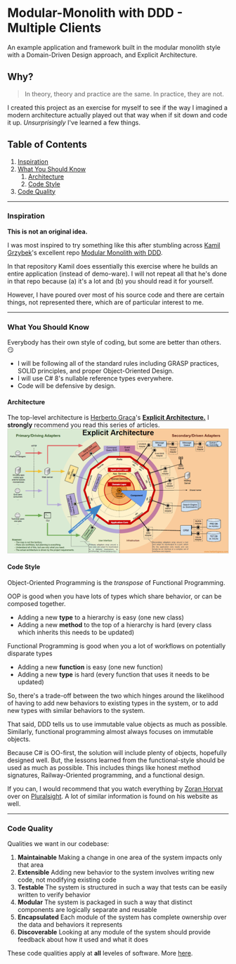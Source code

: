 # Modular-Monolith with DDD - Multiple Clients

An example application and framework built in the modular monolith style with
a Domain-Driven Design approach, and Explicit Architecture.

## Why?

> In theory, theory and practice are the same. In practice, they are not.

I created this project as an exercise for myself to see if the way I imagined a modern architecture
actually played out that way when if sit down and code it up. *Unsurprisingly* I've learned a few things.

## Table of Contents

1. [Inspiration](#Inspiration)
2. [What You Should Know](#what-you-should-know)
   1. [Architecture](#architecture)
   2. [Code Style](#code-style)
3. [Code Quality](#code-quality)

----

### Inspiration

**This is not an original idea.**

I was most inspired to try something like this after stumbling
across [Kamil Grzybek](http://www.kamilgrzybek.com/)'s excellent
repo [Modular Monolith with DDD](https://github.com/kgrzybek/modular-monolith-with-ddd).

In that repository Kamil does essentially this exercise where he builds an entire application (instead of demo-ware).
I will not repeat all that he's done in that repo because (a) it's a lot and (b) you should read it for yourself.

However, I have poured over most of his source code and there are certain things, not represented there,
which are of particular interest to me.

----

### What You Should Know

Everybody has their own style of coding, but some are better than others. :smirk:

- I will be following all of the standard rules including GRASP practices, SOLID principles, and proper Object-Oriented Design.
- I will use C# 8's nullable reference types everywhere.
- Code will be defensive by design.

#### Architecture

The top-level architecture is [Herberto Graca](https://herbertograca.com/)'s
[**Explicit Architecture.**](https://herbertograca.com/2017/11/16/explicit-architecture-01-ddd-hexagonal-onion-clean-cqrs-how-i-put-it-all-together/)
I **strongly** recommend you read this series of articles.
![Explicit Architecture](docs/ExplicitArchitecture.png)

#### Code Style

Object-Oriented Programming is the *transpose* of Functional Programming. 

OOP is good when you have lots of types which share behavior, or can be composed together.
- Adding a new **type** to a hierarchy is easy (one new class)
- Adding a new **method** to the top of a hierarchy is hard (every class which inherits this needs to be updated)

Functional Programming is good when you a lot of workflows on potentially disparate types
- Adding a new **function** is easy (one new function)
- Adding a new **type** is hard (every function that uses it needs to be updated)

So, there's a trade-off between the two which hinges around the likelihood of
having to add new behaviors to existing types in the system, or to add new types
with similar behaviors to the system.

That said, DDD tells us to use immutable value objects as much as possible. Similarly, functional
programming almost always focuses on immutable objects.

Because C# is OO-first, the solution will include plenty of objects, hopefully designed well. But, the
lessons learned from the functional-style should be used as much as possible. This includes things like honest
method signatures, Railway-Oriented programming, and a functional design.

If you can, I would recommend that you watch everything by [Zoran Horvat](http://www.codinghelmet.com/articles)
over on [Pluralsight](http://www.pluralsight.com/). A lot of similar information is found on his website as well.

----

### Code Quality

Qualities we want in our codebase:
1. **Maintainable** Making a change in one area of the system impacts only that area
2. **Extensible** Adding new behavior to the system involves writing new code, not modifying existing code
3. **Testable** The system is structured in such a way that tests can be easily written to verify behavior
4. **Modular** The system is packaged in such a way that distinct components are logically separate and reusable
5. **Encapsulated** Each module of the system has complete ownership over the data and behaviors it represents
6. **Discoverable** Looking at any module of the system should provide feedback about how it used and what it does

These code qualities apply at **all** leveles of software. More [here](docs/CodeQuality.md).

